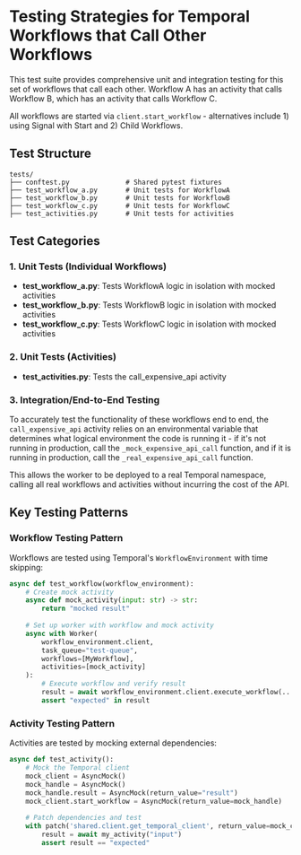 # Testing Strategies for Temporal Workflows that Call Other Workflows

This test suite provides comprehensive unit and integration testing for this set of workflows that call each other. Workflow A has an activity that calls Workflow B, which has an activity that calls Workflow C.

All workflows are started via `client.start_workflow` - alternatives include 1) using Signal with Start and 2) Child Workflows.

## Test Structure

```
tests/
├── conftest.py              # Shared pytest fixtures
├── test_workflow_a.py       # Unit tests for WorkflowA
├── test_workflow_b.py       # Unit tests for WorkflowB
├── test_workflow_c.py       # Unit tests for WorkflowC
├── test_activities.py       # Unit tests for activities
```

## Test Categories

### 1. Unit Tests (Individual Workflows)

- **test_workflow_a.py**: Tests WorkflowA logic in isolation with mocked activities
- **test_workflow_b.py**: Tests WorkflowB logic in isolation with mocked activities
- **test_workflow_c.py**: Tests WorkflowC logic in isolation with mocked activities

### 2. Unit Tests (Activities)

- **test_activities.py**: Tests the call_expensive_api activity

### 3. Integration/End-to-End Testing

To accurately test the functionality of these workflows end to end, the `call_expensive_api` activity relies on an environmental variable that determines what logical environment the code is running it - if it's not running in production, call the `_mock_expensive_api_call` function, and if it is running in production, call the `_real_expensive_api_call` function. 

This allows the worker to be deployed to a real Temporal namespace, calling all real workflows and activities without incurring the cost of the API. 

## Key Testing Patterns

### Workflow Testing Pattern

Workflows are tested using Temporal's `WorkflowEnvironment` with time skipping:

```python
async def test_workflow(workflow_environment):
    # Create mock activity
    async def mock_activity(input: str) -> str:
        return "mocked result"
    
    # Set up worker with workflow and mock activity
    async with Worker(
        workflow_environment.client,
        task_queue="test-queue",
        workflows=[MyWorkflow],
        activities=[mock_activity]
    ):
        # Execute workflow and verify result
        result = await workflow_environment.client.execute_workflow(...)
        assert "expected" in result
```

### Activity Testing Pattern

Activities are tested by mocking external dependencies:

```python
async def test_activity():
    # Mock the Temporal client
    mock_client = AsyncMock()
    mock_handle = AsyncMock()
    mock_handle.result = AsyncMock(return_value="result")
    mock_client.start_workflow = AsyncMock(return_value=mock_handle)
    
    # Patch dependencies and test
    with patch('shared.client.get_temporal_client', return_value=mock_client):
        result = await my_activity("input")
        assert result == "expected"
```
